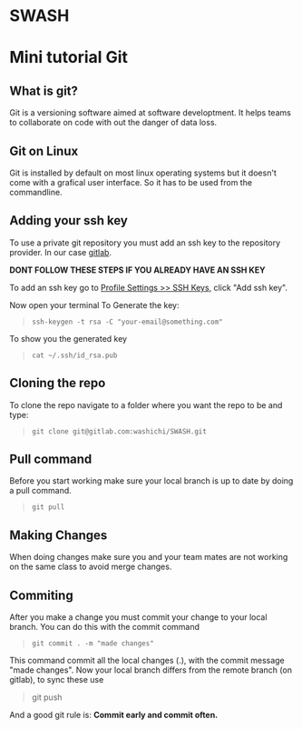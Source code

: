 # SWASH

# Mini tutorial Git #

## What is git? ##
Git is a versioning software aimed at software developtment.
It helps teams to collaborate on code with out the danger
of data loss.

## Git on Linux ##
Git is installed by default on most linux operating systems
but it doesn't come with a grafical user interface.
So it has to be used from the commandline.

## Adding your ssh key ##
To use a private git repository you must add an ssh key to the
repository provider. In our case [gitlab](https://gitlab.com/yopspanjers/t32c).

__DONT FOLLOW THESE STEPS IF YOU ALREADY HAVE AN SSH KEY__

To add an ssh key go to [Profile Settings >> SSH Keys](https://gitlab.com/profile/keys),
click "Add ssh key".

Now open your terminal
To Generate the key:
>`ssh-keygen -t rsa -C "your-email@something.com"`

To show you the generated key
>`cat ~/.ssh/id_rsa.pub`


## Cloning the repo ##
To clone the repo navigate to a folder where you want the repo to be
and type:

> `git clone git@gitlab.com:washichi/SWASH.git`

## Pull command ##
Before you start working make sure your local branch is up to date by
doing a pull command.
> `git pull`

## Making Changes ##
When doing changes make sure you and your team mates are not working on the same class
to avoid merge changes.

## Commiting ##
After you make a change you must commit your change to your local branch.
You can do this with the commit command
> `git commit . -m "made changes"`

This command commit all the local changes (.), with the commit message "made changes".
Now your local branch differs from the remote branch (on gitlab), to sync these use
> git push

 And a good git rule is: __Commit early and commit often.__
